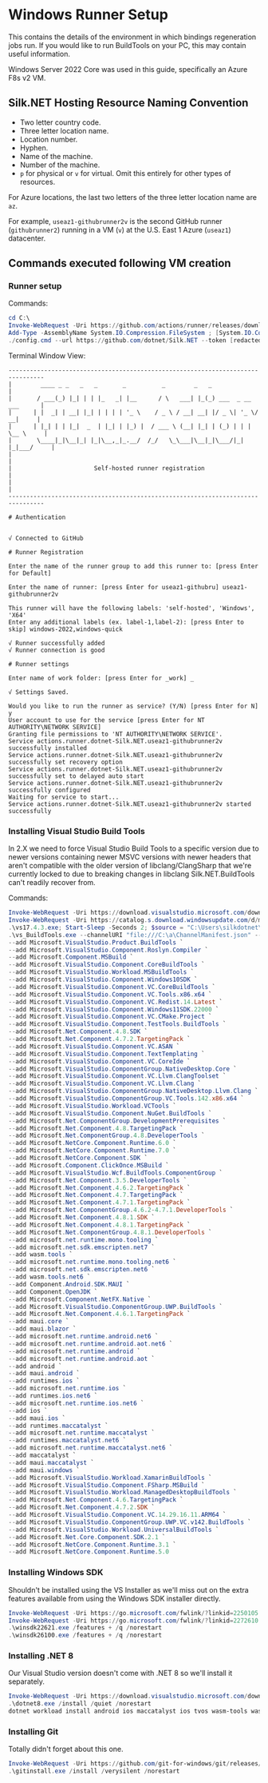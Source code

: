 # Windows Runner Setup

This contains the details of the environment in which bindings regeneration jobs run. If you would like to run BuildTools on your PC, this may contain useful information.

Windows Server 2022 Core was used in this guide, specifically an Azure F8s v2 VM.

## Silk.NET Hosting Resource Naming Convention

- Two letter country code.
- Three letter location name.
- Location number.
- Hyphen.
- Name of the machine.
- Number of the machine.
- `p` for physical or `v` for virtual. Omit this entirely for other types of resources.

For Azure locations, the last two letters of the three letter location name are `az`.

For example, `useaz1-githubrunner2v` is the second GitHub runner (`githubrunner2`) running in a VM (`v`) at the U.S. East 1 Azure (`useaz1`) datacenter.

## Commands executed following VM creation

### Runner setup
Commands:
```powershell
cd C:\
Invoke-WebRequest -Uri https://github.com/actions/runner/releases/download/v2.316.1/actions-runner-win-x64-2.316.1.zip -OutFile actions-runner-win-x64-2.316.1.zip
Add-Type -AssemblyName System.IO.Compression.FileSystem ; [System.IO.Compression.ZipFile]::ExtractToDirectory("$PWD/actions-runner-win-x64-2.316.1.zip", "$PWD")
./config.cmd --url https://github.com/dotnet/Silk.NET --token [redacted]
```

Terminal Window View:
```
--------------------------------------------------------------------------------
|        ____ _ _   _   _       _          _        _   _                      |
|       / ___(_) |_| | | |_   _| |__      / \   ___| |_(_) ___  _ __  ___      |
|      | |  _| | __| |_| | | | | '_ \    / _ \ / __| __| |/ _ \| '_ \/ __|     |
|      | |_| | | |_|  _  | |_| | |_) |  / ___ \ (__| |_| | (_) | | | \__ \     |
|       \____|_|\__|_| |_|\__,_|_.__/  /_/   \_\___|\__|_|\___/|_| |_|___/     |
|                                                                              |
|                       Self-hosted runner registration                        |
|                                                                              |
--------------------------------------------------------------------------------

# Authentication


√ Connected to GitHub

# Runner Registration

Enter the name of the runner group to add this runner to: [press Enter for Default]

Enter the name of runner: [press Enter for useaz1-githubru] useaz1-githubrunner2v

This runner will have the following labels: 'self-hosted', 'Windows', 'X64'
Enter any additional labels (ex. label-1,label-2): [press Enter to skip] windows-2022,windows-quick

√ Runner successfully added
√ Runner connection is good

# Runner settings

Enter name of work folder: [press Enter for _work] _

√ Settings Saved.

Would you like to run the runner as service? (Y/N) [press Enter for N] y
User account to use for the service [press Enter for NT AUTHORITY\NETWORK SERVICE]
Granting file permissions to 'NT AUTHORITY\NETWORK SERVICE'.
Service actions.runner.dotnet-Silk.NET.useaz1-githubrunner2v successfully installed
Service actions.runner.dotnet-Silk.NET.useaz1-githubrunner2v successfully set recovery option
Service actions.runner.dotnet-Silk.NET.useaz1-githubrunner2v successfully set to delayed auto start
Service actions.runner.dotnet-Silk.NET.useaz1-githubrunner2v successfully configured
Waiting for service to start...
Service actions.runner.dotnet-Silk.NET.useaz1-githubrunner2v started successfully
```

### Installing Visual Studio Build Tools

In 2.X we need to force Visual Studio Build Tools to a specific version due to newer versions containing newer MSVC versions with newer headers that aren't compatible with the older version of libclang/ClangSharp that we're currently locked to due to breaking changes in libclang Silk.NET.BuildTools can't readily recover from.

Commands:
```powershell
Invoke-WebRequest -Uri https://download.visualstudio.microsoft.com/download/pr/4bc0c2da-4e6d-4a88-9eaa-0748022737fb/71f8452bdc7437780b80979d84138e9f31fda34e1b28fa523be775a7b82a2a8c/vs_BuildTools.exe -OutFile vs_BuildTools.exe
Invoke-WebRequest -Uri https://catalog.s.download.windowsupdate.com/d/msdownload/update/software/secu/2022/12/visualstudioupdate-17.0.0to17.4.3-online_5831821151ec3845e4f2f27894871d69cacf6565.exe -OutFile vs17.4.3.exe
.\vs17.4.3.exe; Start-Sleep -Seconds 2; $source = "C:\Users\silkdotnet\AppData\Local\Temp\"; $bin = Get-ChildItem -Recurse -Path $source | Where-Object {$_.Name -match "ChannelManifest.json"}; foreach ($item in $bin) { Copy-Item -Path $item.FullName -Destination . };
.\vs_BuildTools.exe --channelURI "file:///C:\a\ChannelManifest.json" --quiet --norestart `
--add Microsoft.VisualStudio.Product.BuildTools `
--add Microsoft.VisualStudio.Component.Roslyn.Compiler `
--add Microsoft.Component.MSBuild `
--add Microsoft.VisualStudio.Component.CoreBuildTools `
--add Microsoft.VisualStudio.Workload.MSBuildTools `
--add Microsoft.VisualStudio.Component.Windows10SDK `
--add Microsoft.VisualStudio.Component.VC.CoreBuildTools `
--add Microsoft.VisualStudio.Component.VC.Tools.x86.x64 `
--add Microsoft.VisualStudio.Component.VC.Redist.14.Latest `
--add Microsoft.VisualStudio.Component.Windows11SDK.22000 `
--add Microsoft.VisualStudio.Component.VC.CMake.Project `
--add Microsoft.VisualStudio.Component.TestTools.BuildTools `
--add Microsoft.Net.Component.4.8.SDK `
--add Microsoft.Net.Component.4.7.2.TargetingPack `
--add Microsoft.VisualStudio.Component.VC.ASAN `
--add Microsoft.VisualStudio.Component.TextTemplating `
--add Microsoft.VisualStudio.Component.VC.CoreIde `
--add Microsoft.VisualStudio.ComponentGroup.NativeDesktop.Core `
--add Microsoft.VisualStudio.Component.VC.Llvm.ClangToolset `
--add Microsoft.VisualStudio.Component.VC.Llvm.Clang `
--add Microsoft.VisualStudio.ComponentGroup.NativeDesktop.Llvm.Clang `
--add Microsoft.VisualStudio.ComponentGroup.VC.Tools.142.x86.x64 `
--add Microsoft.VisualStudio.Workload.VCTools `
--add Microsoft.VisualStudio.Component.NuGet.BuildTools `
--add Microsoft.Net.ComponentGroup.DevelopmentPrerequisites `
--add Microsoft.Net.Component.4.8.TargetingPack `
--add Microsoft.Net.ComponentGroup.4.8.DeveloperTools `
--add Microsoft.NetCore.Component.Runtime.6.0 `
--add Microsoft.NetCore.Component.Runtime.7.0 `
--add Microsoft.NetCore.Component.SDK `
--add Microsoft.Component.ClickOnce.MSBuild `
--add Microsoft.VisualStudio.Wcf.BuildTools.ComponentGroup `
--add Microsoft.Net.Component.3.5.DeveloperTools `
--add Microsoft.Net.Component.4.6.2.TargetingPack `
--add Microsoft.Net.Component.4.7.TargetingPack `
--add Microsoft.Net.Component.4.7.1.TargetingPack `
--add Microsoft.Net.ComponentGroup.4.6.2-4.7.1.DeveloperTools `
--add Microsoft.Net.Component.4.8.1.SDK `
--add Microsoft.Net.Component.4.8.1.TargetingPack `
--add Microsoft.Net.ComponentGroup.4.8.1.DeveloperTools `
--add microsoft.net.runtime.mono.tooling `
--add microsoft.net.sdk.emscripten.net7 `
--add wasm.tools `
--add microsoft.net.runtime.mono.tooling.net6 `
--add microsoft.net.sdk.emscripten.net6 `
--add wasm.tools.net6 `
--add Component.Android.SDK.MAUI `
--add Component.OpenJDK `
--add Microsoft.Component.NetFX.Native `
--add Microsoft.VisualStudio.ComponentGroup.UWP.BuildTools `
--add Microsoft.Net.Component.4.6.1.TargetingPack `
--add maui.core `
--add maui.blazor `
--add microsoft.net.runtime.android.net6 `
--add microsoft.net.runtime.android.aot.net6 `
--add microsoft.net.runtime.android `
--add microsoft.net.runtime.android.aot `
--add android `
--add maui.android `
--add runtimes.ios `
--add microsoft.net.runtime.ios `
--add runtimes.ios.net6 `
--add microsoft.net.runtime.ios.net6 `
--add ios `
--add maui.ios `
--add runtimes.maccatalyst `
--add microsoft.net.runtime.maccatalyst `
--add runtimes.maccatalyst.net6 `
--add microsoft.net.runtime.maccatalyst.net6 `
--add maccatalyst `
--add maui.maccatalyst `
--add maui.windows `
--add Microsoft.VisualStudio.Workload.XamarinBuildTools `
--add Microsoft.VisualStudio.Component.FSharp.MSBuild `
--add Microsoft.VisualStudio.Workload.ManagedDesktopBuildTools `
--add Microsoft.Net.Component.4.6.TargetingPack `
--add Microsoft.Net.Component.4.7.2.SDK `
--add Microsoft.VisualStudio.Component.VC.14.29.16.11.ARM64 `
--add Microsoft.VisualStudio.ComponentGroup.UWP.VC.v142.BuildTools `
--add Microsoft.VisualStudio.Workload.UniversalBuildTools `
--add Microsoft.Net.Core.Component.SDK.2.1 `
--add Microsoft.NetCore.Component.Runtime.3.1 `
--add Microsoft.NetCore.Component.Runtime.5.0
```

### Installing Windows SDK

Shouldn't be installed using the VS Installer as we'll miss out on the extra features available from using the Windows SDK installer directly.

```powershell
Invoke-WebRequest -Uri https://go.microsoft.com/fwlink/?linkid=2250105 -OutFile winsdk22621.exe
Invoke-WebRequest -Uri https://go.microsoft.com/fwlink/?linkid=2272610 -OutFile winsdk26100.exe
.\winsdk22621.exe /features + /q /norestart
.\winsdk26100.exe /features + /q /norestart
```

### Installing .NET 8

Our Visual Studio version doesn't come with .NET 8 so we'll install it separately.

```powershell
Invoke-WebRequest -Uri https://download.visualstudio.microsoft.com/download/pr/90486d8a-fb5a-41be-bfe4-ad292c06153f/6673965085e00f5b305bbaa0b931cc96/dotnet-sdk-8.0.300-win-x64.exe -OutFile dotnet8.exe
.\dotnet8.exe /install /quiet /norestart
dotnet workload install android ios maccatalyst ios tvos wasm-tools wasm-experimental wasi-experimental maui
```

### Installing Git

Totally didn't forget about this one.

```powershell
Invoke-WebRequest -Uri https://github.com/git-for-windows/git/releases/download/v2.45.1.windows.1/Git-2.45.1-64-bit.exe -OutFile gitinstall.exe
.\gitinstall.exe /install /verysilent /norestart
```
